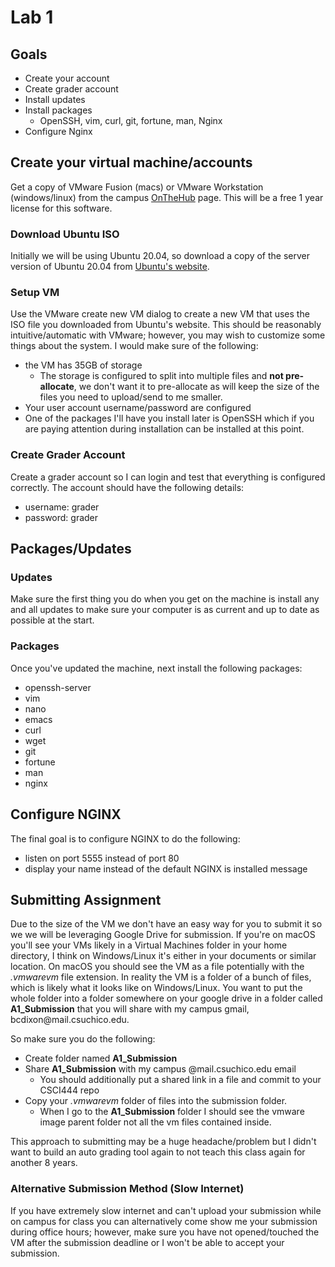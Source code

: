 # Lab 1

## Goals

* Create your account
* Create grader account
* Install updates
* Install packages
    * OpenSSH, vim, curl, git, fortune, man, Nginx
* Configure Nginx

## Create your virtual machine/accounts

Get a copy of VMware Fusion (macs) or VMware Workstation (windows/linux) from the campus [OnTheHub](https://csuchico.onthehub.com/) page. This will be a free 1 year license for this software. 

### Download Ubuntu ISO

Initially we will be using Ubuntu 20.04, so download a copy of the server version of Ubuntu 20.04 from [Ubuntu's website](https://ubuntu.com/download/server).

### Setup VM

Use the VMware create new VM dialog to create a new VM that uses the ISO file you downloaded from Ubuntu's website. This should be reasonably intuitive/automatic with VMware; however, you may wish to customize some things about the system. I would make sure of the following: 

* the VM has 35GB of storage
    * The storage is configured to split into multiple files and **not pre-allocate**, we don't want it to pre-allocate as will keep the size of the files you need to upload/send to me smaller. 
* Your user account username/password are configured
* One of the packages I'll have you install later is OpenSSH which if you are paying attention during installation can be installed at this point. 

### Create Grader Account

Create a grader account so I can login and test that everything is configured correctly. The account should have the following details:

* username: grader
* password: grader

## Packages/Updates

### Updates

Make sure the first thing you do when you get on the machine is install any and all updates to make sure your computer is as current and up to date as possible at the start. 

### Packages

Once you've updated the machine, next install the following packages:

* openssh-server
* vim
* nano
* emacs 
* curl
* wget
* git
* fortune
* man
* nginx

## Configure NGINX

The final goal is to configure NGINX to do the following:

* listen on port 5555 instead of port 80
* display your name instead of the default NGINX is installed message

## Submitting Assignment

Due to the size of the VM we don't have an easy way for you to submit it so we we will be leveraging Google Drive for submission. If you're on macOS you'll see your VMs likely in a Virtual Machines folder in your home directory, I think on Windows/Linux it's either in your documents or similar location. On macOS you should see the VM as a file potentially with the *.vmwarevm* file extension. In reality the VM is a folder of a bunch of files, which is likely what it looks like on Windows/Linux. You want to put the whole folder into a folder somewhere on your google drive in a folder called **A1_Submission** that you will share with my campus gmail, &#098;&#099;&#100;&#105;&#120;&#111;&#110;&#064;&#109;&#097;&#105;&#108;&#046;&#099;&#115;&#117;&#099;&#104;&#105;&#099;&#111;&#046;&#101;&#100;&#117;. 

So make sure you do the following:

* Create folder named **A1_Submission**
* Share **A1_Submission** with my campus @mail.csuchico.edu email
    * You should additionally put a shared link in a file and commit to your CSCI444 repo
* Copy your *.vmwarevm* folder of files into the submission folder.
    * When I go to the **A1_Submission** folder I should see the vmware image parent folder not all the vm files contained inside. 

This approach to submitting may be a huge headache/problem but I didn't want to build an auto grading tool again to not teach this class again for another 8 years. 

### Alternative Submission Method (Slow Internet)

If you have extremely slow internet and can't upload your submission while on campus for class you can alternatively come show me your submission during office hours; however, make sure you have not opened/touched the VM after the submission deadline or I won't be able to accept your submission. 